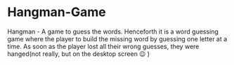 # Hangman-Game
Hangman - A game to guess the words. 
Henceforth it is a word guessing game where the player to build the missing word by guessing one letter at a time. As soon as the player lost all their wrong guesses, they were hanged(not really, but on the desktop screen 😉 )
